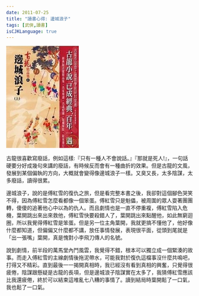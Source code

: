 ```yaml
---
date: 2011-07-25
title: "讀書心得: 邊城浪子"
tags: [武俠,讀書]
isCJKLanguage: true
---
```

![邊城浪子](/img/book/frontier-boy.jpg#left)

古龍很喜歡寫廢話，例如這樣:『只有一種人不會說話。』『那就是死人!』，一句話硬要分好成幾句來講的廢話，有時候反而會有一種曲折的效果。但是古龍的文風，發展到某個偏執的方向，大概就會變得像邊城浪子一樣。又臭又長，太多陰謀，太多廢話，讀得很累。

邊城浪子，說的是傅紅雪的復仇之旅，但是看完整本書之後，我卻對這個腳色哭笑不得，因為傅紅雪怎麼看都像一個笨蛋。傅紅雪只是魁儡，被周圍的眾人耍著團團轉，傻傻的追著他心中以為的仇人。而且劇情也是一直不停重複，傅紅雪陷入危機，葉開跳出來出來救他，傅紅雪快要殺錯人了，葉開跳出來點醒他，如此無窮迴圈，所以我覺得傅紅雪是笨蛋。但是另一位主角葉開，我就更搞不懂他了，他好像什麼都知道，但偏偏又什麼都不講，放任事情發展，表現很平面，從頭到尾就是「出一張嘴」葉開，真是愧對小李飛刀傳人的名號。

說到劇情，前半段的萬馬堂內鬥風雲，我覺得不錯，根本可以獨立成一個緊湊的故事。而走入傅紅雪的主線劇情後拖泥帶水，可能我對於復仇這檔事沒什麼共鳴吧，打得又不精彩。直到最後一一揭開真相時，我已經沒有看到真相的興奮，只覺得很疲倦，陰謀跟懸疑是古龍的長項，但是邊城浪子陰謀實在太多了，我猜傅紅雪應該比我還疲倦，終於可以結束這堆亂七八糟的事情了。讀到結局時葉開鬆了一口氣，我也鬆了一口氣。